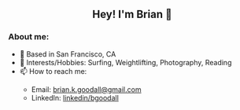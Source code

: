 <h2 align='center'>Hey! I'm Brian 👋</h2>
<h3>About me:</h3>
<ul>
  <li>📍 Based in San Francisco, CA</li>
  <li>🤩 Interests/Hobbies: Surfing, Weightlifting, Photography, Reading</li>
  <li>📫 How to reach me:</li>
    <ul>
      <li>Email: <a target="_blank" rel="noopener noreferrer" href="mailto:brian.k.goodall@gmail.com">brian.k.goodall@gmail.com</a></li>
      <li>LinkedIn: <a target="_blank" rel="noopener noreferrer" href="https://www.linkedin.com/in/bgoodall/">linkedin/bgoodall</a></li>
    </ul>
</ul>
